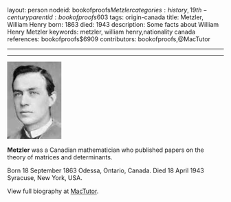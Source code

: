layout: person
nodeid: bookofproofs$Metzler
categories: history,19th-century
parentid: bookofproofs$603
tags: origin-canada
title: Metzler, William Henry
born: 1863
died: 1943
description: Some facts about William Henry Metzler
keywords: metzler, william henry,nationality canada
references: bookofproofs$6909
contributors: bookofproofs,@MacTutor

---


---

![Metzler.jpg](https://github.com/bookofproofs/bookofproofs.github.io/blob/main/_sources/_assets/images/portraits/Metzler.jpg?raw=true)

**Metzler** was a Canadian mathematician who published papers on the theory of matrices and determinants.

Born 18 September 1863 Odessa, Ontario, Canada. Died 18 April 1943 Syracuse, New York, USA.


View full biography at [MacTutor](https://mathshistory.st-andrews.ac.uk/Biographies/Metzler/).